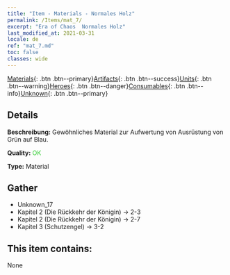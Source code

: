 ```yaml
---
title: "Item - Materials - Normales Holz"
permalink: /Items/mat_7/
excerpt: "Era of Chaos  Normales Holz"
last_modified_at: 2021-03-31
locale: de
ref: "mat_7.md"
toc: false
classes: wide
---
```

 [Materials](/de/Items/){: .btn .btn--primary}[Artifacts](/de/Items/Artifacts/){: .btn .btn--success}[Units](/de/Items/Units/){: .btn .btn--warning}[Heroes](/de/Items/Heroes/){: .btn .btn--danger}[Consumables](/de/Items/Consumables/){: .btn .btn--info}[Unknown](/de/Items/Unknown/){: .btn .btn--primary}

## Details
 **Beschreibung:** Gewöhnliches Material zur Aufwertung von Ausrüstung von Grün auf Blau.

 **Quality:** <span style="color: #32CD32">OK</span>

 **Type:** Material

## Gather

*    Unknown_17 
*    Kapitel 2 (Die Rückkehr der Königin) -> 2-3 
*    Kapitel 2 (Die Rückkehr der Königin) -> 2-7 
*    Kapitel 3 (Schutzengel) -> 3-2 

## This item contains:

  None

